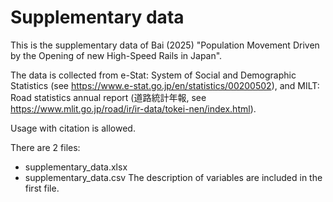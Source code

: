 # Supplementary data
This is the supplementary data of Bai (2025) "Population Movement Driven by the Opening of new High-Speed Rails in Japan". 

The data is collected from e-Stat: System of Social and Demographic Statistics (see https://www.e-stat.go.jp/en/statistics/00200502), and MILT: Road statistics annual report (道路統計年報, see https://www.mlit.go.jp/road/ir/ir-data/tokei-nen/index.html).

Usage with citation is allowed.

There are 2 files:
 - supplementary_data.xlsx
 - supplementary_data.csv
The description of variables are included in the first file.


